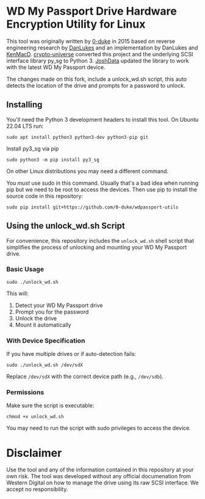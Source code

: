 # WD My Passport Drive Hardware Encryption Utility for Linux

This tool was originally written by [0-duke](https://github.com/0-duke/wdpassport-utils) in 2015 based on reverse engineering research by [DanLukes](https://github.com/DanLukes) and an implementation by DanLukes and [KenMacD](https://github.com/KenMacD/wdpassport-utils). [crypto-universe](https://github.com/crypto-universe/wdpassport-utils) converted this project and the underlying SCSI interface library py_sg to Python 3. [JoshData](https://github.com/JoshData/wdpassport-utils) updated the library to work with the latest WD My Passport device.

The changes made on this fork, include a unlock_wd.sh script, this auto detects the location of the drive and prompts for a password to unlock.

## Installing

You'll need the Python 3 development headers to install this tool. On Ubuntu 22.04 LTS run:

```
sudo apt install python3 python3-dev python3-pip git
```

Install py3_sg via pip
```
sudo python3 -m pip install py3_sg
```

On other Linux distributions you may need a different command.

You *must* use sudo in this command.  Usually that's a bad idea when running pip but we need to be root to access the devices.
Then use pip to install the source code in this repository:
```
sudo pip install git+https://github.com/0-duke/wdpassport-utils
```

## Using the unlock_wd.sh Script

For convenience, this repository includes the `unlock_wd.sh` shell script that simplifies the process of unlocking and mounting your WD My Passport drive.

### Basic Usage

```
sudo ./unlock_wd.sh
```

This will:
1. Detect your WD My Passport drive
2. Prompt you for the password
3. Unlock the drive
4. Mount it automatically

### With Device Specification

If you have multiple drives or if auto-detection fails:

```
sudo ./unlock_wd.sh /dev/sdX
```

Replace `/dev/sdX` with the correct device path (e.g., `/dev/sdb`).

### Permissions

Make sure the script is executable:

```
chmod +x unlock_wd.sh
```

You may need to run the script with sudo privileges to access the device.

<h1>Disclaimer</h1>

Use the tool and any of the information contained in this repository at your own risk. The tool was developed without any official documenation from Western Digital on how to manage the drive using its raw SCSI interface. We accept no responsibility.
